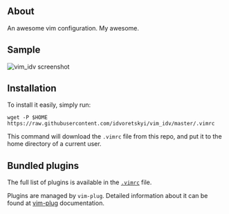 ## About

An awesome vim configuration. My awesome.

## Sample

![vim_idv screenshot](https://i.imgur.com/49eemuO.png)

## Installation

To install it easily, simply run:

`wget -P $HOME https://raw.githubusercontent.com/idvoretskyi/vim_idv/master/.vimrc`

This command will download the `.vimrc` file from this repo, and put it
to the home directory of a current user.

## Bundled plugins

The full list of plugins is available in the [`.vimrc`](.vimrc) file.

Plugins are managed by `vim-plug`. Detailed information about it can be
found at [vim-plug](https://github.com/junegunn/vim-plug) documentation.
